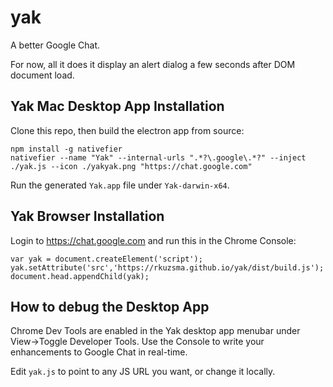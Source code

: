 # yak
A better Google Chat.

For now, all it does it display an alert dialog a few seconds after DOM document load.

## Yak Mac Desktop App Installation
Clone this repo, then build the electron app from source:
```
npm install -g nativefier
nativefier --name "Yak" --internal-urls ".*?\.google\.*?" --inject ./yak.js --icon ./yakyak.png "https://chat.google.com"
```
Run the generated `Yak.app` file under `Yak-darwin-x64`.

## Yak Browser Installation
Login to https://chat.google.com and run this in the Chrome Console:
```
var yak = document.createElement('script');
yak.setAttribute('src','https://rkuzsma.github.io/yak/dist/build.js');
document.head.appendChild(yak);
```

## How to debug the Desktop App
Chrome Dev Tools are enabled in the Yak desktop app menubar under View->Toggle Developer Tools. Use the Console to write your enhancements to Google Chat in real-time.

Edit `yak.js` to point to any JS URL you want, or change it locally.
